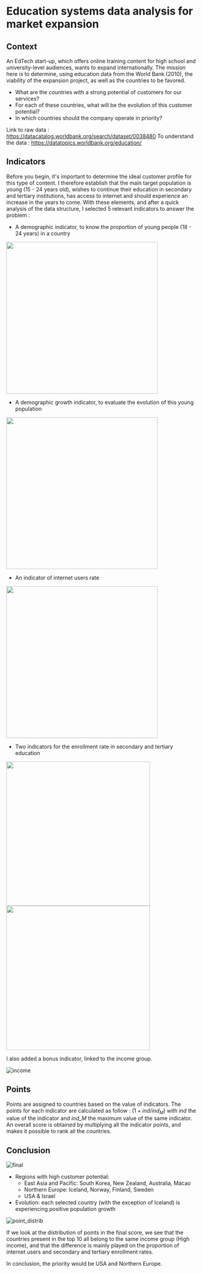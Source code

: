 # Education systems data analysis for market expansion
## Context

An EdTech start-up, which offers online training content for high school and university-level audiences, wants to expand internationally. The mission here is to determine, using education data from the World Bank (2010), the viability of the expansion project, as well as the countries to be favored.

- What are the countries with a strong potential of customers for our services?
- For each of these countries, what will be the evolution of this customer potential?
- In which countries should the company operate in priority?

Link to raw data : https://datacatalog.worldbank.org/search/dataset/0038480
To understand the data : https://datatopics.worldbank.org/education/

## Indicators
Before you begin, it's important to determine the ideal customer profile for this type of content. I therefore establish that the main target population is young (15 - 24 years old), wishes to continue their education in secondary and tertiary institutions, has access to internet and should experience an increase in the years to come. With these elements, and after a quick analysis of the data structure, I selected 5 relevant indicators to answer the problem :

- A demographic indicator, to know the proportion of young people (18 - 24 years) in a country

<img src="https://github.com/pgrondein/education_system_analysis/assets/113172845/632e02c2-c661-4467-bb48-7ed995add6ee" height="400">

- A demographic growth indicator, to evaluate the evolution of this young population
  
<img src="https://github.com/pgrondein/education_system_analysis/assets/113172845/5f0a779c-5bd5-4a20-b9c2-2fa41243315d" height="400">

- An indicator of internet users rate

<img src="https://github.com/pgrondein/education_system_analysis/assets/113172845/43a91e54-fad5-4948-82fd-61458fe9ad87" height="400">

- Two indicators for the enrollment rate in secondary and tertiary education

<img src="https://github.com/pgrondein/education_system_analysis/assets/113172845/f7cb8027-bab5-488a-a214-25bb55dfcea7" height="380">  <img src="https://github.com/pgrondein/education_system_analysis/assets/113172845/28e785c6-0fb9-47a3-abcd-5b73a61db51b" height="380">

I also added a bonus indicator, linked to the income group.

![income](https://github.com/pgrondein/education_system_analysis/assets/113172845/0650f2fc-33ed-4f6d-ad85-19ebe8e19cbb)

## Points
Points are assigned to countries based on the value of indicators.
The points for each indicator are calculated as follow :
$(1 + ind/ind_M)$
with *ind* the value of the indicator and *ind_M* the maximum value of the same indicator.
An overall score is obtained by multiplying all the indicator points, and makes it possible to rank all the countries.

## Conclusion
![final](https://github.com/pgrondein/education_system_analysis/assets/113172845/8bcc46e0-06d4-45e0-9b30-18185f8d0b8f)

- Regions with high customer potential:
    - East Asia and Pacific: South Korea, New Zealand, Australia, Macao
    - Northern Europe: Iceland, Norway, Finland, Sweden
    - USA & Israel
- Evolution: each selected country (with the exception of Iceland) is experiencing positive population growth

![point_distrib](https://github.com/pgrondein/education_system_analysis/assets/113172845/892f8b5e-b580-46e9-9623-d335ac155c21)

If we look at the distribution of points in the final score, we see that the countries present in the top 10 all belong to the same income group (High income), and that the difference is mainly played on the proportion of internet users and secondary and tertiary enrollment rates.

In conclusion, the priority would be USA and Northern Europe.
